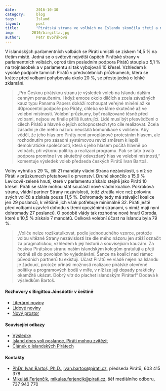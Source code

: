 ```yaml
---
date:         2016-10-30
category:     blog
tags:         Island
layout:       post
title:        "Pirátská strana ve volbách na Islandu skončila třetí a má šanci usednout ve vládě." 
img:        2016/birgitta.jpg
author:       Petr Dvořáková
---
```


V islandských parlamentních volbách se Piráti umístili se ziskem 14,5 % na třetím místě. Jedná se o světově největší úspěch Pirátské strany v parlamentních volbách, oproti těm posledním podpora Pirátů stoupla z 5,1 % na trojnásobek a v parlamentu si tak vybojovali 10 křesel. Vzhledem k vysoké podpoře tamních Pirátů v předvolebních průzkumech, která se krátce před volbami pohybovala okolo 20 %, se přesto jedná o lehké zklamání.

>  „Pro Českou pirátskou stranu je výsledek voleb na Islandu dalším cenným ponaučením. I když emoce okolo dílčích a zcela závažných kauz typu Panama Papers dokáží rozhoupat veřejné mínění až ke 40procentní podpoře pro Piráty, chleba se láme skutečně až ve volební místnosti. Volební průzkumy, byť realizované těsně před volbami, nejsou ve finále příliš ilustrující. Lidé musí být přesvědčeni o cílech Pirátů a hlavně o jejich schopnostech tyto cíle realizovat. Zcela zásadní je dle mého názoru neustálá komunikace s voličem. Aby věděl, že jeho hlas pro Piráty není prvoplánově protestním hlasem, ale rozhodnutím pro zásadní systémovou revizi směrem k lepší demokratické společnosti, která s jeho hlasem počítá hlavně po volbách, při výkonu politiky a realizaci programu. Pak se tato trvalá podpora promítne i ve skutečný odevzdaný hlas ve volební místnosti,“ komentuje výsledek voleb předseda českých Pirátů Ivan Bartoš.

Volby vyhrála s 29 %, čili 21 mandáty vládní Strana nezávislosti, s níž se Piráti v průzkumech přetahovali o prvenství. Druhé skončilo s 15,9 % Levicově-zelené hnutí, které v parlamentu získalo stejně jako Piráti 10 křesel. Piráti se stále mohou stát součástí nové vládní koalice. Pokroková strana, vládní partner Strany nezávislosti, totiž ztratila více než polovinu svých voličů a získala pouze 11,5 %. Dohromady tedy má stávající koalice jen 29 poslanců, k většině jich však potřebuje minimálně 32. Piráti ještě před volbami uzavřeli dohodu s třemi opozičními stranami, s nimiž mají nyní dohromady 27 poslanců. O podobě vlády tak rozhodne nové hnutí Obroda, které s 10,5 % získalo 7 mandátů. Celková volební účast na Islandu byla 79 %.

>  „Voliče nelze rozškatulkovat, podle jednoduchého vzorce, protože volbu vítězné Strany nezávislosti lze dle mého názoru jen stěží označit za pragmatickou, vzhledem k její historii a souvisejícím kauzám. Za českou Pirátskou stranu našim islandským kolegům gratuluji a přeji hodně sil do povolebního vyjednávání. Šance na koalici nad rámec původních partnerů tu existují. Účast Pirátů ve vládě nejen na Islandu je žádoucí, protože přináší možnosti realizace pirátské otevřené politiky a programových bodů v míře, v níž lze její dopady prakticky okamžitě ukázat. Dobrý vítr do plachet islandským Pirátar!“ Dodává k výsledkům Bartoš.

#### Rozhovory s Birgittou Jónsdóttir v češtině

* [Literární noviny](http://www.literarky.cz/politika/rozhovory/19316-birgitta-jonsdottirova-ekame-na-dali-krizi)
* [Lidové noviny](http://ceskapozice.lidovky.cz/sefka-islandskych-piratu-nas-politicky-system-je-v-troskach-prc-/tema.aspx?c=A150423_175336_pozice-tema_lube)
* [Nový prostor](http://www.novyprostor.cz/clanky/416/jsem-informacni-viking.html%7F)

#### Související odkazy

* [Výsledky](http://icelandmonitor.mbl.is/elections2016/)
* [Island dnes volí poslance, Piráti mohou zvítězit](https://www.pirati.cz/tiskove-zpravy/island_dnes_voli_poslance_pirati_mohou_zvitezit)
* [Článek o islandských Pirátech](http://www.piratskelisty.cz/clanek-1588-pirati-se-chystaji-zmenit-island-a-svet)

#### Kontakty

* [PhDr. Ivan Bartoš, Ph.D.](https://www.pirati.cz/lide/ivan_bartos), [ivan.bartos@pirati.cz](ivan.bartos@pirati.cz), předseda Pirátů, 603 415 378
* [Mikuláš Ferjenčík](https://www.pirati.cz/lide/mikulas_ferjencik), [mikulas.ferjencik@pirati.cz](mikulas.ferjencik@pirati.cz), šéf mediálního odboru, 737 943 770
